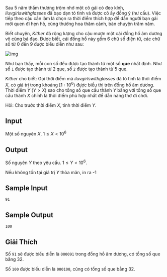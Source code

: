 
Sau 5 năm thầm thương trộm nhớ một cô gái có đeo kính, *iluvgirlswithglasses* đã bạo dạn tỏ tình và được cô ấy đồng ý (hư cấu). Việc tiếp theo cậu cần làm là chọn ra thời điểm thích hợp để dẫn người bạn gái mới quen đi hẹn hò, cùng thưởng hoa thăm cảnh, bàn chuyện trăm năm.

Biết chuyện, *Kither* đã rộng lượng cho cậu mượn một cái đồng hồ âm dương vô cùng bá đạo. Được biết, cái đồng hồ này gồm 6 chữ số điện tử, các chữ số từ 0 đến 9 được biểu diễn như sau:

![img](https://user-images.githubusercontent.com/58514512/192288639-5996e600-c23b-4470-8c47-9154154ba6da.jpg)

Như bạn thấy, mỗi con số đều được tạo thành từ một số **que** nhất định. Như số `1` được tạo thành từ 2 que, số `2` được tạo thành từ 5 que.

*Kither* cho biết: Gọi thời điểm mà *iluvgirlswithglasses* đã tỏ tình là thời điểm $X$, có giá trị trong khoảng $[1:10^6)$ được biểu thị trên đồng hồ âm dương. Thời điểm $Y$ $(Y > X)$ sao cho tổng số que cấu thành $Y$ bằng với tổng số que cấu thành $X$ chính là thời điểm phù hợp nhất để dẫn nàng thơ đi chơi.

Hỏi: Cho trước thời điểm $X$, tính thời điểm $Y$.

## Input

Một số nguyên $X$, $1 \leq X < 10^6$

## Output

Số nguyên $Y$ theo yêu cầu. $1 \leq Y < 10^6$. 

Nếu không tồn tại giá trị $Y$ thỏa mãn, in ra -1

## Sample Input

```
91
```

## Sample Output

```
100
```


## Giải Thích

Số `91` sẽ được biểu diễn là `000091` trong đồng hồ âm dương, có tổng số que bằng 32.

Số `100` được biểu diễn là `000100`, cũng có tổng số que bằng 32.
